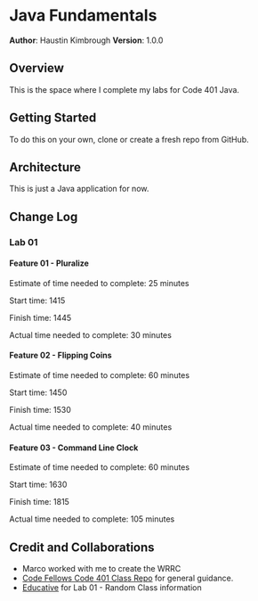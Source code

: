 # Java Fundamentals

**Author**: Haustin Kimbrough
**Version**: 1.0.0

## Overview
<!-- Provide a high level overview of what this application is and why you are building it, beyond the fact that it's an assignment for this class. (i.e. What's your problem domain?) -->

This is the space where I complete my labs for Code 401 Java.

## Getting Started
<!-- What are the steps that a user must take in order to build this app on their own machine and get it running? -->
To do this on your own, clone or create a fresh repo from GitHub.

## Architecture
<!-- Provide a detailed description of the application design. What technologies (languages, libraries, etc) you're using, and any other relevant design information. -->
This is just a Java application for now.

## Change Log

<!-- Use this area to document the iterative changes made to your application as each feature is successfully implemented. Use time stamps. Here's an example:

01-01-2001 4:59pm - Application now has a fully-functional express server, with a GET route for the location resource. -->

### Lab 01

#### Feature 01 - Pluralize

Estimate of time needed to complete: 25 minutes

Start time: 1415

Finish time: 1445

Actual time needed to complete: 30 minutes

#### Feature 02 - Flipping Coins

Estimate of time needed to complete: 60 minutes

Start time: 1450

Finish time: 1530

Actual time needed to complete: 40 minutes

#### Feature 03 - Command Line Clock

Estimate of time needed to complete: 60 minutes

Start time: 1630

Finish time: 1815

Actual time needed to complete: 105 minutes

## Credit and Collaborations
<!-- Give credit (and a link) to other people or resources that helped you build this application. -->
- Marco worked with me to create the WRRC
- [Code Fellows Code 401 Class Repo](https://github.com/codefellows/seattle-java-401d11) for general guidance.
- [Educative](https://www.educative.io/edpresso/how-to-generate-random-numbers-in-java) for Lab 01 - Random Class information
